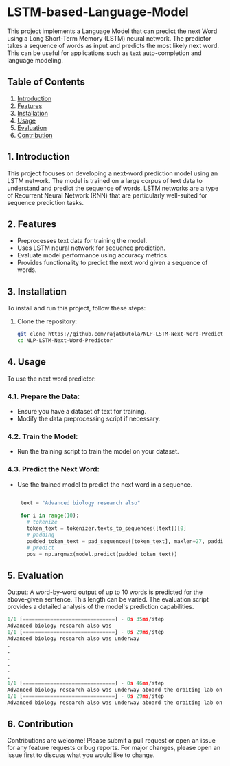 # LSTM-based-Language-Model

This project implements a Language Model that can predict the next Word using a Long Short-Term Memory (LSTM) neural network. The predictor takes a sequence of words as input and predicts the most likely next word. This can be useful for applications such as text auto-completion and language modeling.

## Table of Contents
1. [Introduction](#1-introduction)
2. [Features](#2-features)
3. [Installation](#3-installation)
4. [Usage](#4-usage)
5. [Evaluation](#5-evaluation)
6. [Contribution](#6-contribution)

## 1. Introduction
This project focuses on developing a next-word prediction model using an LSTM network. The model is trained on a large corpus of text data to understand and predict the sequence of words. LSTM networks are a type of Recurrent Neural Network (RNN) that are particularly well-suited for sequence prediction tasks.

## 2. Features
- Preprocesses text data for training the model.
- Uses LSTM neural network for sequence prediction.
- Evaluate model performance using accuracy metrics.
- Provides functionality to predict the next word given a sequence of words.

## 3. Installation
To install and run this project, follow these steps:

1. Clone the repository:
   ```bash
   git clone https://github.com/rajatbutola/NLP-LSTM-Next-Word-Predictor.git
   cd NLP-LSTM-Next-Word-Predictor

## 4. Usage
To use the next word predictor:

### 4.1. Prepare the Data:
- Ensure you have a dataset of text for training.
- Modify the data preprocessing script if necessary.

### 4.2. Train the Model:
- Run the training script to train the model on your dataset.

### 4.3. Predict the Next Word:
- Use the trained model to predict the next word in a sequence.

   ```python

    text = "Advanced biology research also"
    
    for i in range(10):
      # tokenize
      token_text = tokenizer.texts_to_sequences([text])[0]
      # padding
      padded_token_text = pad_sequences([token_text], maxlen=27, padding='pre')
      # predict
      pos = np.argmax(model.predict(padded_token_text))
   ```

## 5. Evaluation
Output: A word-by-word output of up to 10 words is predicted for the above-given sentence. This length can be varied. The evaluation script provides a detailed analysis of the model's prediction capabilities.

```python
1/1 [==============================] - 0s 35ms/step
Advanced biology research also was
1/1 [==============================] - 0s 29ms/step
Advanced biology research also was underway
.
.
.
.
.
.
1/1 [==============================] - 0s 46ms/step
Advanced biology research also was underway aboard the orbiting lab on thursday with
1/1 [==============================] - 0s 29ms/step
Advanced biology research also was underway aboard the orbiting lab on thursday with astronauts
```


## 6. Contribution

Contributions are welcome! Please submit a pull request or open an issue for any feature requests or bug reports. For major changes, please open an issue first to discuss what you would like to change.
